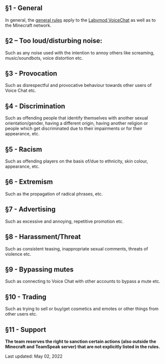## §1 - General
In general, the [general rules](games.md) apply to the [Labymod VoiceChat](https://www.labymod.net/en/voicechat/rules) as well as to the Minecraft network.

## §2 – Too loud/disturbing noise:
Such as any noise used with the intention to annoy others like screaming, music/soundbots, voice distortion etc.
   
## §3 - Provocation
Such as disrespectful and provocative behaviour towards other users of Voice Chat etc.

## §4 - Discrimination
Such as offending people that identify themselves with another sexual orientation/gender, having a different origin, having another religion or people which get discriminated due to their impairments or for their appearance, etc.

## §5 - Racism
Such as offending players on the basis of/due to ethnicity, skin colour, appearance, etc.

## §6 - Extremism
Such as the propagation of radical phrases, etc.

## §7 - Advertising
Such as excessive and annoying, repetitive promotion etc.

## §8 - Harassment/Threat
Such as consistent teasing, inappropriate sexual comments, threats of violence etc.

## §9 - Bypassing mutes
Such as connecting to Voice Chat with other accounts to bypass a mute etc.

## §10 - Trading
Such as trying to sell or buy/get cosmetics and emotes or other things from other users etc.

## §11 - Support


<strong>The team reserves the right to sanction certain actions (also outside the Minecraft and TeamSpeak server) that are not explicitly listed in the rules.</strong>

Last updated: May 02, 2022